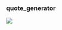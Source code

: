 ### quote_generator
<div style="width=600px; height=600px">
  <img src="https://media.giphy.com/media/wjQyNZYWde0v7CFpur/giphy.gif" />
</div>
